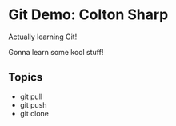 # Git Demo: Colton Sharp

Actually learning Git!

Gonna learn some kool stuff!

## Topics

- git pull
- git push
- git clone